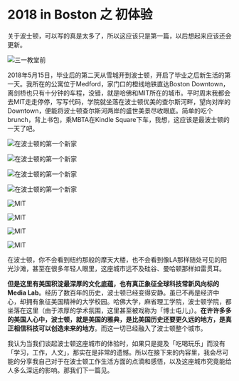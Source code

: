 # 2018 in Boston 之 初体验


关于波士顿，可以写的真是太多了，所以这应该只是第一篇，以后想起来应该还会更新。

![](/images/Boston/IMG_1381.JPG "三一教堂前")

2018年5月15日，毕业后的第二天从雪城开到波士顿，开启了毕业之后新生活的第一天。我所在的公寓位于Medford，家门口的橙线地铁直达Boston Downtown，离剑桥也只有十分钟的车程，没错，就是哈佛和MIT所在的城市。平时周末我都会去MIT走走停停，写写代码，学院就坐落在波士顿优美的查尔斯河畔，望向对岸的Downtown，便能将波士顿查尔斯河两岸的盛世美景尽收眼底。简单的吃个brunch，背上书包，乘MBTA在Kindle Square下车，我想，这应该是最波士顿的一天了吧。

![](/images/Boston/IMG_1134.JPG "在波士顿的第一个新家")

![](/images/Boston/IMG_1138.JPG "在波士顿的第一个新家")

![](/images/Boston/IMG_1139.JPG "在波士顿的第一个新家")

![](/images/Boston/IMG_1140.JPG "在波士顿的第一个新家")

![](/images/Boston/IMG_1177.JPG "MIT")

![](/images/Boston/IMG_1191.JPG "MIT")

![](/images/Boston/IMG_1198.JPG "MIT")

![](/images/Boston/IMG_1207.JPG "MIT")



在波士顿，你不会看到纽约那般的摩天大楼，也不会看到像LA那样随处可见的阳光沙滩，甚至在很多年轻人眼里，这座城市远不及硅谷、曼哈顿那样如雷贯耳。

**但是这里有美国积淀最深厚的文化底蕴，也有真正象征全球科技常新风向标的Media Lab**。经历了数百年的历史，波士顿已经变得安静。虽已不再是经济中心，却拥有象征美国精神的大学校园。哈佛大学，麻省理工学院，波士顿学院，都坐落在这里（由于浓厚的学术氛围，这里甚至被戏称为「博士屯儿」）。**在许许多多的美国人心中，波士顿，就是美国的雅典，是比美国历史还要更久远的地方，是真正相信科技可以创造未来的地方**。而这一切已经融入了波士顿整个城市。

我认为当我们谈起波士顿这座城市的体验时，如果只是提及「吃喝玩乐」而没有「学习，工作，人文」，那实在是非常的遗憾。所以在接下来的内容里，我会尽可能的分享我自己对于在波士顿工作生活方面的点滴和感悟，以及这座城市究竟能给人多么深远的影响。那我们下一篇见。




